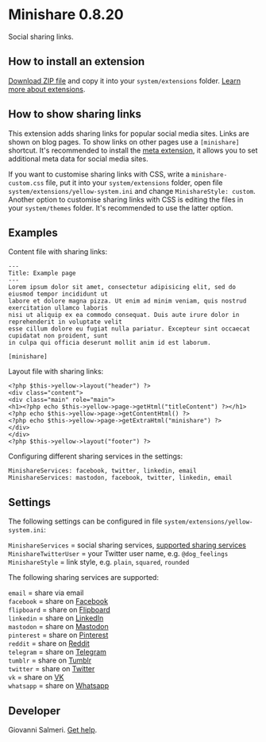 Minishare 0.8.20
================
Social sharing links.

<p align="SCREENSHOT.png?raw=true" alt="Screenshot"></p>

## How to install an extension

[Download ZIP file](https://github.com/GiovanniSalmeri/yellow-minishare/archive/refs/heads/main.zip) and copy it into your `system/extensions` folder. [Learn more about extensions](https://github.com/annaesvensson/yellow-update).

## How to show sharing links

This extension adds sharing links for popular social media sites. Links are shown on blog pages. To show links on other pages use a `[minishare]` shortcut. It's recommended to install the [meta extension](https://github.com/annaesvensson/yellow-meta), it allows you to set additional meta data for social media sites.

If you want to customise sharing links with CSS, write a `minishare-custom.css` file, put it into your `system/extensions` folder, open file `system/extensions/yellow-system.ini` and change `MinishareStyle: custom`. Another option to customise sharing links with CSS is editing the files in your `system/themes` folder. It's recommended to use the latter option.

## Examples

Content file with sharing links:

    ---
    Title: Example page
    ---
    Lorem ipsum dolor sit amet, consectetur adipisicing elit, sed do eiusmod tempor incididunt ut 
    labore et dolore magna pizza. Ut enim ad minim veniam, quis nostrud exercitation ullamco laboris 
    nisi ut aliquip ex ea commodo consequat. Duis aute irure dolor in reprehenderit in voluptate velit 
    esse cillum dolore eu fugiat nulla pariatur. Excepteur sint occaecat cupidatat non proident, sunt 
    in culpa qui officia deserunt mollit anim id est laborum.

    [minishare]

Layout file with sharing links:

    <?php $this->yellow->layout("header") ?>
    <div class="content">
    <div class="main" role="main">
    <h1><?php echo $this->yellow->page->getHtml("titleContent") ?></h1>
    <?php echo $this->yellow->page->getContentHtml() ?>
    <?php echo $this->yellow->page->getExtraHtml("minishare") ?>
    </div>
    </div>
    <?php $this->yellow->layout("footer") ?>

Configuring different sharing services in the settings:

```
MinishareServices: facebook, twitter, linkedin, email
MinishareServices: mastodon, facebook, twitter, linkedin, email
```

## Settings

The following settings can be configured in file `system/extensions/yellow-system.ini`:

`MinishareServices` = social sharing services, [supported sharing services](#settings-services)  
`MinishareTwitterUser` = your Twitter user name, e.g. `@dog_feelings`  
`MinishareStyle` = link style, e.g. `plain`, `squared`, `rounded`  

<a id="settings-services"></a>The following sharing services are supported:

`email` = share via email  
`facebook` = share on [Facebook](https://facebook.com)  
`flipboard` = share on [Flipboard](https://flipboard.com)  
`linkedin` = share on [LinkedIn](https://linkedin.com)  
`mastodon` = share on [Mastodon](https://joinmastodon.org)  
`pinterest` = share on [Pinterest](https://www.pinterest.com)  
`reddit` = share on [Reddit](https://reddit.com)  
`telegram` = share on [Telegram](https://telegram.org)  
`tumblr` = share on [Tumblr](https://tumblr.com)  
`twitter` = share on [Twitter](https://twitter.com)  
`vk` = share on [VK](https://vk.com)  
`whatsapp` = share on [Whatsapp](https://whatsapp.com)  

## Developer

Giovanni Salmeri. [Get help](https://datenstrom.se/yellow/help/).

